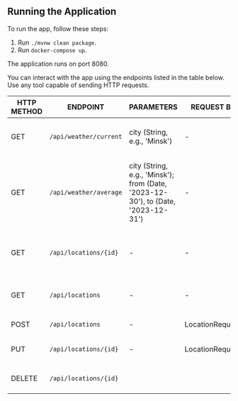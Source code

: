 
## Running the Application
To run the app, follow these steps:
1. Run `./mvnw clean package`.
2. Run `docker-compose up`.

The application runs on port 8080.

You can interact with the app using the endpoints listed in the table below. Use any tool capable of sending HTTP requests.

| HTTP METHOD | ENDPOINT              | PARAMETERS                           | REQUEST BODY       | DESCRIPTION                                        |
|-------------|-----------------------|--------------------------------------|---------------------|----------------------------------------------------|
| GET         | `/api/weather/current`  | city (String, e.g., 'Minsk')         | -                   | Returns current weather in the specified city.      |
| GET         |`/api/weather/average`  | city (String, e.g., 'Minsk'); from (Date, '2023-12-30'), to (Date, '2023-12-31') | -       | Returns average weather information for the specified period and city. |
| GET         | `/api/locations/{id}`  | -                                    | -                   | Returns information about a location by its ID.     |
| GET         | `/api/locations`    | -                                    | -                   | Returns information about all locations.            |
| POST        | `/api/locations`    | -                                    | LocationRequestDto | Creates a new location.                            |
| PUT         | `/api/locations/{id}` | -                                    | LocationRequestDto | Updates an existing location.                       |
| DELETE      |`/api/locations/{id}` | |   | Deletes an existing location|
